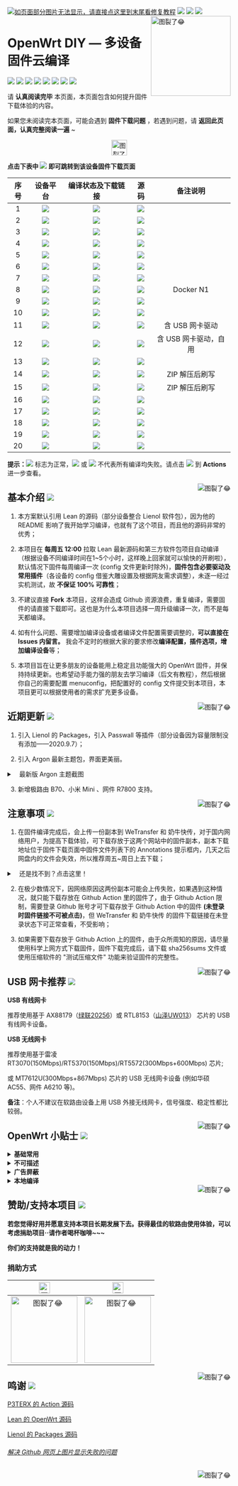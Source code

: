 [![如页面部分图片无法显示，请直接点这里到末尾看修复教程](https://visitor-badge.glitch.me/badge?page_id=OpenWrt-DIY-visitor-badge)](#解决-github-网页上图片显示失败的问题) [![](https://img.shields.io/github/issues/IvanSolis1989/OpenWrt-DIY?color=FFFFFF)](https://github.com/IvanSolis1989/OpenWrt-DIY/issues) [![](https://img.shields.io/github/stars/IvanSolis1989/OpenWrt-DIY?color=FFFFFF)](https://github.com/IvanSolis1989/OpenWrt-DIY/stargazers) [![](https://img.shields.io/github/forks/IvanSolis1989/OpenWrt-DIY?color=FFFFFF)](https://github.com/IvanSolis1989/OpenWrt-DIY/network/members)
<a href="#readme">
    <img src="https://img.vim-cn.com/48/6e4b91fdeefa201f93befdf858a13eefeaff5c.jpg" alt="图裂了😂" title="OpenWrt-DIY" align="right" height="180" />
</a>

OpenWrt DIY — 多设备固件云编译
======================

[![](https://img.shields.io/badge/-目录:-696969.svg)](#readme) [![](https://img.shields.io/badge/-基本介绍-F5F5F5.svg)](#基本介绍-) [![](https://img.shields.io/badge/-近期更新-F5F5F5.svg)](#近期更新-) [![](https://img.shields.io/badge/-注意事项-F5F5F5.svg)](#注意事项-) [![](https://img.shields.io/badge/-USB网卡推荐-F5F5F5.svg)](#usb-网卡推荐-) [![](https://img.shields.io/badge/-OpenWrt小贴士-F5F5F5.svg)](#openwrt-小贴士-) [![](https://img.shields.io/badge/-赞助本项目-F5F5F5.svg)](#赞助支持本项目-) [![](https://img.shields.io/badge/-鸣谢-F5F5F5.svg)](#鸣谢-)

请 **认真阅读完毕** 本页面，本页面包含如何提升固件下载体验的内容。

如果您未阅读完本页面，可能会遇到 **固件下载问题** ，若遇到问题，请 **返回此页面，认真完整阅读一遍** ~

<p align="center"><img src="https://img.shields.io/badge/-支持设备、编译状态及固件下载-FFFFFF.svg" height="35" alt="图裂了😂"/></p>

**点击下表中 [![](https://img.shields.io/badge/设备-passing-32CD32.svg)](https://github.com/IvanSolis1989/OpenWrt-DIY/actions) 即可跳转到该设备固件下载页面** 

|    序号   |     设备平台     |   编译状态及下载链接 |   源码   | 备注说明   |
| :-----------------: | :-------------: |:-----------------: | :-----------------: |  :-----------------: | 
| 1 |   [![](https://img.shields.io/badge/OpenWrt-x86_64_(64位)-FFFFFF.svg)](https://github.com/IvanSolis1989/OpenWrt-DIY/actions?query=workflow%3A%22Build+X86%2864bit%29+OpenWrt%22)    | [![](https://github.com/IvanSolis1989/OpenWrt-DIY/workflows/Build%20X86(64bit)%20OpenWrt/badge.svg)](https://github.com/IvanSolis1989/OpenWrt-DIY/actions?query=workflow%3A%22Build+X86%2864bit%29+OpenWrt%22) |[![](https://img.shields.io/badge/Lean-源码-orange.svg)](https://github.com/coolsnowwolf/lede) |  |  
| 2 |    [![](https://img.shields.io/badge/OpenWrt-x86_(32位)-FFFFFF.svg)](https://github.com/IvanSolis1989/OpenWrt-DIY/actions?query=workflow%3A%22Build+X86%2832bit%29+OpenWrt%22)     |[![](https://github.com/IvanSolis1989/OpenWrt-DIY/workflows/Build%20X86(32bit)%20OpenWrt/badge.svg)](https://github.com/IvanSolis1989/OpenWrt-DIY/actions?query=workflow%3A%22Build+X86%2832bit%29+OpenWrt%22) |[![](https://img.shields.io/badge/Lean-源码-orange.svg)](https://github.com/coolsnowwolf/lede) | | 
| 3 |        [![](https://img.shields.io/badge/OpenWrt-竞斗云-FFFFFF.svg)](https://github.com/IvanSolis1989/OpenWrt-DIY/actions?query=workflow%3A%22Build+G-Dock+OpenWrt%22)         |[![](https://github.com/IvanSolis1989/OpenWrt-DIY/workflows/Build%20G-Dock%20OpenWrt/badge.svg)](https://github.com/IvanSolis1989/OpenWrt-DIY/actions?query=workflow%3A%22Build+G-Dock+OpenWrt%22) |[![](https://img.shields.io/badge/Lean-源码-orange.svg)](https://github.com/coolsnowwolf/lede)  | | 
| 4 |        [![](https://img.shields.io/badge/OpenWrt-极路由_B70-FFFFFF.svg)](https://github.com/IvanSolis1989/OpenWrt-DIY/actions?query=workflow%3A%22Build+HiWiFi+B70+OpenWrt%22)        |[![](https://github.com/IvanSolis1989/OpenWrt-DIY/workflows/Build%20HiWiFi%20B70%20OpenWrt/badge.svg)](https://github.com/IvanSolis1989/OpenWrt-DIY/actions?query=workflow%3A%22Build+HiWiFi+B70+OpenWrt%22)|[![](https://img.shields.io/badge/Lean-源码-orange.svg)](https://github.com/coolsnowwolf/lede) | |
| 5 |        [![](https://img.shields.io/badge/OpenWrt-K2T-FFFFFF.svg)](https://github.com/IvanSolis1989/OpenWrt-DIY/actions?query=workflow%3A%22Build+K2T+OpenWrt%22)           | [![](https://github.com/IvanSolis1989/OpenWrt-DIY/workflows/Build%20K2T%20OpenWrt/badge.svg)](https://github.com/IvanSolis1989/OpenWrt-DIY/actions?query=workflow%3A%22Build+K2T+OpenWrt%22)|[![](https://img.shields.io/badge/Lean-源码-orange.svg)](https://github.com/coolsnowwolf/lede) | | 
| 6 |        [![](https://img.shields.io/badge/OpenWrt-K2P-FFFFFF.svg)](https://github.com/IvanSolis1989/OpenWrt-DIY/actions?query=workflow%3A%22Build+K2P+OpenWrt%22)           |[![](https://github.com/IvanSolis1989/OpenWrt-DIY/workflows/Build%20K2P%20OpenWrt/badge.svg)](https://github.com/IvanSolis1989/OpenWrt-DIY/actions?query=workflow%3A%22Build+K2P+OpenWrt%22)|[![](https://img.shields.io/badge/Lean-源码-orange.svg)](https://github.com/coolsnowwolf/lede) | | 
| 7 |       [![](https://img.shields.io/badge/OpenWrt-K3-FFFFFF.svg)](https://github.com/IvanSolis1989/OpenWrt-DIY/actions?query=workflow%3A%22Build+K3+OpenWrt%22)           |[![](https://github.com/IvanSolis1989/OpenWrt-DIY/workflows/Build%20K3%20OpenWrt/badge.svg)](https://github.com/IvanSolis1989/OpenWrt-DIY/actions?query=workflow%3A%22Build+K3+OpenWrt%22) |[![](https://img.shields.io/badge/Lean-源码-orange.svg)](https://github.com/coolsnowwolf/lede)  |  | 
| 8 |       [![](https://img.shields.io/badge/OpenWrt-N1_盒子-FFFFFF.svg)](https://github.com/IvanSolis1989/OpenWrt-DIY/actions?query=workflow%3A%22Build+N1+OpenWrt%22)         |[![](https://github.com/IvanSolis1989/OpenWrt-DIY/workflows/Build%20N1%20OpenWrt/badge.svg)](https://github.com/IvanSolis1989/OpenWrt-DIY/actions?query=workflow%3A%22Build+N1+OpenWrt%22) |[![](https://img.shields.io/badge/Lean-源码-orange.svg)](https://github.com/coolsnowwolf/lede)  |Docker N1 | 
| 9 |    [![](https://img.shields.io/badge/OpenWrt-红米_AC2100-FFFFFF.svg)](https://github.com/IvanSolis1989/OpenWrt-DIY/actions?query=workflow%3A%22Build+Redmi+AC2100+OpenWrt%22)     | [![](https://github.com/IvanSolis1989/OpenWrt-DIY/workflows/Build%20Redmi%20AC2100%20OpenWrt/badge.svg)](https://github.com/IvanSolis1989/OpenWrt-DIY/actions?query=workflow%3A%22Build+Redmi+AC2100+OpenWrt%22) |[![](https://img.shields.io/badge/Lean-源码-orange.svg)](https://github.com/coolsnowwolf/lede) | | 
| 10 |    [![](https://img.shields.io/badge/OpenWrt-Newifi3_D2-FFFFFF.svg)](https://github.com/IvanSolis1989/OpenWrt-DIY/actions?query=workflow%3A%22Build+Newifi+D2+OpenWrt%22)      |  [![](https://github.com/IvanSolis1989/OpenWrt-DIY/workflows/Build%20Newifi%20D2%20OpenWrt/badge.svg)](https://github.com/IvanSolis1989/OpenWrt-DIY/actions?query=workflow%3A%22Build+Newifi+D2+OpenWrt%22) |[![](https://img.shields.io/badge/Lean-源码-orange.svg)](https://github.com/coolsnowwolf/lede)  | | 
| 11 |    [![](https://img.shields.io/badge/OpenWrt-树莓派_3B/3B+-FFFFFF.svg)](https://github.com/IvanSolis1989/OpenWrt-DIY/actions?query=workflow%3A%22Build+RaspBerryPi3+OpenWrt%22)   | [![](https://github.com/IvanSolis1989/OpenWrt-DIY/workflows/Build%20RaspBerryPi3%20OpenWrt/badge.svg)](https://github.com/IvanSolis1989/OpenWrt-DIY/actions?query=workflow%3A%22Build+RaspBerryPi3+OpenWrt%22) |[![](https://img.shields.io/badge/Lean-源码-orange.svg)](https://github.com/coolsnowwolf/lede) | 含 USB 网卡驱动 |
| 12 |    [![](https://img.shields.io/badge/OpenWrt-树莓派_4B-FFFFFF.svg)](https://github.com/IvanSolis1989/OpenWrt-DIY/actions?query=workflow%3A%22Build+RaspBerryPi4+OpenWrt%22)    | [![](https://github.com/IvanSolis1989/OpenWrt-DIY/workflows/Build%20RaspBerryPi4%20OpenWrt/badge.svg)](https://github.com/IvanSolis1989/OpenWrt-DIY/actions?query=workflow%3A%22Build+RaspBerryPi4+OpenWrt%22)  |[![](https://img.shields.io/badge/Lean-源码-orange.svg)](https://github.com/coolsnowwolf/lede)  | 含 USB 网卡驱动，自用 |
| 13 |     [![](https://img.shields.io/badge/OpenWrt-小娱_C5-FFFFFF.svg)](https://github.com/IvanSolis1989/OpenWrt-DIY/actions?query=workflow%3A%22Build+XiaoYu+XY-C5+OpenWrt%22)        | [![](https://github.com/IvanSolis1989/OpenWrt-DIY/workflows/Build%20XiaoYu%20XY-C5%20OpenWrt/badge.svg)](https://github.com/IvanSolis1989/OpenWrt-DIY/actions?query=workflow%3A%22Build+XiaoYu+XY-C5+OpenWrt%22)   |[![](https://img.shields.io/badge/Lean-源码-orange.svg)](https://github.com/coolsnowwolf/lede)  |  |
| 14|      [![](https://img.shields.io/badge/OpenWrt-NanoPi_NEO2-FFFFFF.svg)](https://github.com/IvanSolis1989/OpenWrt-DIY/actions?query=workflow%3A%22Build+NanoPi+NEO2+OpenWrt%22)     |  [![](https://github.com/IvanSolis1989/OpenWrt-DIY/workflows/Build%20NanoPi%20NEO2%20OpenWrt/badge.svg)](https://github.com/IvanSolis1989/OpenWrt-DIY/actions?query=workflow%3A%22Build+NanoPi+NEO2+OpenWrt%22)  |[![](https://img.shields.io/badge/Lean-源码-orange.svg)](https://github.com/coolsnowwolf/lede)  | ZIP 解压后刷写 |
| 15|      [![](https://img.shields.io/badge/OpenWrt-NanoPi_R2S-FFFFFF.svg)](https://github.com/IvanSolis1989/OpenWrt-DIY/actions?query=workflow%3A%22Build+NanoPi+R2S+OpenWrt%22)     |  [![](https://github.com/IvanSolis1989/OpenWrt-DIY/workflows/Build%20NanoPi%20R2S%20OpenWrt/badge.svg)](https://github.com/IvanSolis1989/OpenWrt-DIY/actions?query=workflow%3A%22Build+NanoPi+R2S+OpenWrt%22)  |[![](https://img.shields.io/badge/Lean-源码-orange.svg)](https://github.com/coolsnowwolf/lede)  | ZIP 解压后刷写 |
| 16|     [![](https://img.shields.io/badge/OpenWrt-小米_R3G-FFFFFF.svg)](https://github.com/IvanSolis1989/OpenWrt-DIY/actions?query=workflow%3A%22Build+Mi+R3G+OpenWrt%22)   | [![](https://github.com/IvanSolis1989/OpenWrt-DIY/workflows/Build%20Mi%20R3G%20OpenWrt/badge.svg)](https://github.com/IvanSolis1989/OpenWrt-DIY/actions?query=workflow%3A%22Build+Mi+R3G+OpenWrt%22) |[![](https://img.shields.io/badge/Lean-源码-orange.svg)](https://github.com/coolsnowwolf/lede) |   |
| 17|     [![](https://img.shields.io/badge/OpenWrt-小米_R3P-FFFFFF.svg)](https://github.com/IvanSolis1989/OpenWrt-DIY/actions?query=workflow%3A%22Build+Mi+R3P+OpenWrt%22)   | [![](https://github.com/IvanSolis1989/OpenWrt-DIY/workflows/Build%20Mi%20R3P%20OpenWrt/badge.svg)](https://github.com/IvanSolis1989/OpenWrt-DIY/actions?query=workflow%3A%22Build+Mi+R3P+OpenWrt%22) |[![](https://img.shields.io/badge/Lean-源码-orange.svg)](https://github.com/coolsnowwolf/lede) |   |
| 18|     [![](https://img.shields.io/badge/OpenWrt-小米_Mini-FFFFFF.svg)](https://github.com/IvanSolis1989/OpenWrt-DIY/actions?query=workflow%3A%22Build+Mi+Mini+OpenWrt%22)   | [![](https://github.com/IvanSolis1989/OpenWrt-DIY/workflows/Build%20Mi%20Mini%20OpenWrt/badge.svg)](https://github.com/IvanSolis1989/OpenWrt-DIY/actions?query=workflow%3A%22Build+Mi+Mini+OpenWrt%22) |[![](https://img.shields.io/badge/Lean-源码-orange.svg)](https://github.com/coolsnowwolf/lede) |   |
| 19|     [![](https://img.shields.io/badge/OpenWrt-网件_R7800-FFFFFF.svg)](https://github.com/IvanSolis1989/OpenWrt-DIY/actions?query=workflow%3A%22Build+Netgear+R7800+OpenWrt%22)   | [![](https://github.com/IvanSolis1989/OpenWrt-DIY/workflows/Build%20Netgear%20R7800%20OpenWrt/badge.svg)](https://github.com/IvanSolis1989/OpenWrt-DIY/actions?query=workflow%3A%22Build+Netgear+R7800+OpenWrt%22) |[![](https://img.shields.io/badge/Lean-源码-orange.svg)](https://github.com/coolsnowwolf/lede) |   |
| 20|     [![](https://img.shields.io/badge/OpenWrt-星际宝盒_CM520-FFFFFF.svg)](https://github.com/IvanSolis1989/OpenWrt-DIY/actions?query=workflow%3A%22Build+%E6%98%9F%E9%99%85%E5%AE%9D%E7%9B%92+CM520+OpenWrt%22)   | [![](https://github.com/IvanSolis1989/OpenWrt-DIY/workflows/Build%20星际宝盒%20CM520%20OpenWrt/badge.svg)](https://github.com/IvanSolis1989/OpenWrt-DIY/actions?query=workflow%3A%22Build+%E6%98%9F%E9%99%85%E5%AE%9D%E7%9B%92+CM520+OpenWrt%22) |[![](https://img.shields.io/badge/Lean-源码-orange.svg)](https://github.com/coolsnowwolf/lede) |   |

**提示：**[![](https://img.shields.io/badge/设备-passing-32CD32.svg)](https://github.com/IvanSolis1989/OpenWrt-DIY/actions) 标志为正常，[![](https://img.shields.io/badge/设备-failing-DC143C.svg)](https://github.com/IvanSolis1989/OpenWrt-DIY/actions) 或 [![](https://img.shields.io/badge/设备-no_status-A9A9A9.svg)](https://github.com/IvanSolis1989/OpenWrt-DIY/actions) 不代表所有编译均失败。请点击 [![](https://img.shields.io/badge/设备-状态-32CD32.svg)](https://github.com/IvanSolis1989/OpenWrt-DIY/actions) 到 **Actions** 进一步查看。

<a href="#readme">
    <img src="https://img.shields.io/badge/-返回顶部-orange.svg" alt="图裂了😂" title="返回顶部" align="right"/>
</a>

## 基本介绍 [![](https://img.shields.io/badge/-基本介绍-F5F5F5.svg)](#基本介绍-)

1. 本方案默认引用 Lean 的源码（部分设备整合 Lienol 软件包），因为他的 README 影响了我开始学习编译，也就有了这个项目，而且他的源码非常的优秀；

2. 本项目在 **每周五 12:00** 拉取 Lean 最新源码和第三方软件包项目自动编译（根据设备不同编译时间在1~5个小时，这样晚上回家就可以愉快的开刷啦），默认情况下固件每周编译一次 (config 文件更新时除外)，**固件包含必要驱动及常用插件**（各设备的 config 借鉴大雕设置及根据网友需求调整），未逐一经过实机测试，故 **不保证 100% 可靠性**；

3. 不建议直接 **Fork** 本项目，这样会造成 Github 资源浪费，重复编译，需要固件的请直接下载即可。这也是为什么本项目选择一周升级编译一次，而不是每天都编译。

4. 如有什么问题、需要增加编译设备或者编译文件配置需要调整的，**可以直接在 Issues 内留言。** 我会不定时的根据大家的要求修改**编译配置，插件选项，增加编译设备**等；

5. 本项目旨在让更多朋友的设备能用上稳定且功能强大的 OpenWrt 固件，并保持持续更新。也希望动手能力强的朋友去学习编译（后文有教程），然后根据你自己的需要配置 menuconfig，把配置好的 config 文件提交到本项目，本项目更可以根据使用者的需求扩充更多设备。

<a href="#readme">
    <img src="https://img.shields.io/badge/-返回顶部-orange.svg" alt="图裂了😂" title="返回顶部" align="right"/>
</a>

## 近期更新 [![](https://img.shields.io/badge/-近期更新-F5F5F5.svg)](#近期更新-)

1. 引入 Lienol 的 Packages，引入 Passwall 等插件（部分设备因为容量限制没有添加——2020.9.7）；

2. 引入 Argon 最新主题包，界面更美丽。

<details>
 <summary>&nbsp;&nbsp;&nbsp;最新版 Argon 主题截图</summary>
   
<br/>
    
<img src="https://github.com/jerrykuku/luci-theme-argon/raw/master/Screenshots/screenshot_pc.jpg" alt="图裂了😂需要机场才能正常显示"/><br/>
<img src="https://github.com/jerrykuku/luci-theme-argon/raw/master/Screenshots/screenshot_phone.jpg" alt="图裂了😂需要机场才能正常显示"/><br/>    
</details>

3. 新增极路由 B70、小米 Mini 、网件 R7800 支持。

<a href="#readme">
    <img src="https://img.shields.io/badge/-返回顶部-orange.svg" alt="图裂了😂" title="返回顶部" align="right"/>
</a>

## 注意事项 [![](https://img.shields.io/badge/-注意事项-F5F5F5.svg)](#注意事项-)

1. 在固件编译完成后，会上传一份副本到 WeTransfer 和 奶牛快传，对于国内网络用户，为提高下载体验，可下载存放于这两个网站中的固件副本，副本下载地址位于固件下载页面中固件文件列表下的 Annotations 提示框内，几天之后网盘内的文件会失效，所以推荐周五~周日上去下载；
<details>
 <summary>&nbsp;&nbsp;&nbsp;还是找不到？点击这里！</summary>
 
<br/>
<img src="https://img.vim-cn.com/ef/2481045f0a6fac8ee6c0c437b5c225ee880295.png" alt="图裂了😂"/><br/>    
<img src="https://img.vim-cn.com/c3/d67668400c0433d0b6bf0b0a594a03a7d4d7cc.png" alt="图裂了😂"/><br/>
</details>

2. 在极少数情况下，因网络原因这两份副本可能会上传失败，如果遇到这种情况，就只能下载存放在 Github Action 里的固件了，由于 Github Action 限制，需要登录 Github 账号才可下载存放于 Github Action 中的固件 **(未登录时固件链接不可被点击)**，但 WeTransfer 和 奶牛快传 的固件下载链接在未登录状态下可正常查看，不受影响；

3. 如果需要下载存放于 Github Action 上的固件，由于众所周知的原因，请尽量使用科学上网方式下载固件，固件下载完成后，请下载 sha256sums 文件或使用压缩软件的 "测试压缩文件" 功能来验证固件的完整性。

<a href="#readme">
    <img src="https://img.shields.io/badge/-返回顶部-orange.svg" alt="图裂了😂" title="返回顶部" align="right"/>
</a>

## USB 网卡推荐 [![](https://img.shields.io/badge/-USB网卡推荐-F5F5F5.svg)](#usb-网卡推荐-)

**USB 有线网卡**

推荐使用基于 AX88179（[绿联20256](https://item.jd.com/1205967.html)）或 RTL8153（[山泽UW013](https://item.jd.com/6375404.html)） 芯片的 USB 有线网卡设备。

**USB 无线网卡**

推荐使用基于雷凌 RT3070(150Mbps)/RT5370(150Mbps)/RT5572(300Mbps+600Mbps) 芯片;  

或 MT7612U(300Mbps+867Mbps) 芯片的 USB 无线网卡设备 (例如华硕 AC55、网件 A6210 等)。

**备注**：个人不建议在软路由设备上用 USB 外接无线网卡，信号强度、稳定性都比较弱。

<a href="#readme">
    <img src="https://img.shields.io/badge/-返回顶部-orange.svg" alt="图裂了😂" title="返回顶部" align="right"/>
</a>

## OpenWrt 小贴士 [![](https://img.shields.io/badge/-OpenWrt小贴士-F5F5F5.svg)](#openwrt-小贴士-)

<details>
 <summary><b>基础常用</b></summary>

<br/>

[OpenWrt 基础配置](https://github.com/IvanSolis1989/OpenWrt-DIY/wiki/OpenWrt-%E5%9F%BA%E7%A1%80%E9%85%8D%E7%BD%AE)

[OpenWrt 网络共享文件和 Transmission 使用技巧，再也没有恼人的权限问题](https://youtu.be/wmR7o9p9vSY)

[SD 卡设备固件刷写程序 BalenaEtcher](https://www.balena.io/etcher/)

</details>

<details>
 <summary><b>不可描述</b></summary>

<br/>

[最好的 OpenWrt 路由器 shadowsocks 自动翻墙、科学上网教程](https://github.com/softwaredownload/openwrt-fanqiang)

[翻墙软件 VPN 推荐指南（含 2020 优惠）](https://github.com/vpncn/vpncn.github.io)

[免费机场节点获取](https://github.com/hugetiny/awesome-vpn/blob/master/READMECN.md)

</details>

<details>
 <summary><b>广告屏蔽</b></summary>

<br/>

[anti-AD 中文区命中率最高的广告过滤列表](https://github.com/privacy-protection-tools/anti-AD)

[最完善的 iOS 翻墙规则](https://github.com/h2y/Shadowrocket-ADBlock-Rules)

[国内加速过滤广告规则订阅](https://github.com/Silentely/AdBlock-Acceleration)

</details>

<details>
 <summary><b>本地编译</b></summary>

<br/>

[基本编译教程](https://blog.csdn.net/Dreame_Architect/article/details/101527640)

[WIN10 内置 Ubuntu 子系统编译教程](http://www.fuweijun.com/index.php/2019/07/03/win10%E5%AD%90linux%E7%B3%BB%E7%BB%9F%E7%BC%96%E8%AF%91openwrt/)

[Win10 子系统 Ubuntu18.04 下编译 OpenWrt 问题及解决方法](https://blog.csdn.net/khaunag/article/details/104854536)

[Ubuntu 默认源更新慢可更换清华大学镜像源](https://mirror.tuna.tsinghua.edu.cn/help/ubuntu/)

[Lean's OpenWrt 插件大全](https://github.com/IvanSolis1989/OpenWrt-DIY/wiki/Lean‘s-OpenWrt-——LuCI-Applications-插件说明)

</details>

<a href="#readme">
    <img src="https://img.shields.io/badge/-返回顶部-orange.svg" alt="图裂了😂" title="返回顶部" align="right"/>
</a>

## 赞助/支持本项目 [![](https://img.shields.io/badge/-赞助本项目-F5F5F5.svg)](#赞助支持本项目-)

**若您觉得好用并愿意支持本项目长期发展下去。获得最佳的软路由使用体验，可以考虑捐助项目··请作者喝杯咖啡~~~**

**你们的支持就是我的动力！**

### 捐助方式

|     <img src="https://img.shields.io/badge/-支付宝-F5F5F5.svg" href="#赞助支持本项目-" height="25" alt="图裂了😂"/>  |  <img src="https://img.shields.io/badge/-微信-F5F5F5.svg" height="25" alt="图裂了😂" href="#赞助支持本项目-"/>  | 
| :-----------------: | :-------------: |
|<img src="https://img.vim-cn.com/24/8c86e483e945f14aeb96662270d4f320a9ed5d.jpg" width="150" height="150" alt="图裂了😂" href="#赞助支持本项目-"/>|<img src="https://img.vim-cn.com/c1/e41cd8fde8f5a863f4d3cdac6f23840d398e01.jpg" width="150" height="150" alt="图裂了😂" href="#赞助支持本项目-"/>|

<a href="#readme">
    <img src="https://img.shields.io/badge/-返回顶部-orange.svg" alt="图裂了😂" title="返回顶部" align="right"/>
</a>

## 鸣谢 [![](https://img.shields.io/badge/-鸣谢-F5F5F5.svg)](#鸣谢-)
 
[P3TERX 的 Action 源码](https://github.com/P3TERX/Actions-OpenWrt)

[Lean 的 OpenWrt 源码](https://github.com/coolsnowwolf/lede)

[Lienol 的 Packages 源码](https://github.com/Lienol/openwrt-packages)

###### [解决 Github 网页上图片显示失败的问题](https://blog.csdn.net/qq_38232598/article/details/91346392)

<a href="#readme">
    <img src="https://img.shields.io/badge/-返回顶部-orange.svg" alt="图裂了😂" title="返回顶部" align="right"/>
</a>
